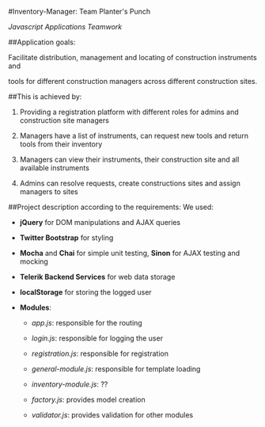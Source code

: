 #Inventory-Manager: Team Planter's Punch

*Javascript Applications Teamwork*


##Application goals:

Facilitate distribution, management and locating of construction instruments and
	
tools for different construction managers across different construction sites.

##This is achieved by:

1. Providing a registration platform with different roles for admins and construction site managers
	
2. Managers have a list of instruments, can request new tools and return tools from their inventory
	
2. Managers can view their instruments, their construction site and all available instruments
	
3. Admins can resolve requests, create constructions sites and assign managers to sites
	
	
##Project description according to the requirements:
We used:
	
* **jQuery** for DOM manipulations and AJAX queries
		
* **Twitter Bootstrap** for styling
		
* **Mocha** and **Chai** for simple unit testing, **Sinon** for AJAX testing and mocking
		
* **Telerik Backend Services** for web data storage
		
* **localStorage** for storing the logged user
		
* **Modules**:
		
	- _app.js_: responsible for the routing
			
	- _login.js_: responsible for logging the user
			
	- _registration.js_: responsible for registration
			
	- _general-module.js_: responsible for template loading
			
	- _inventory-module.js_: ??
			
	- _factory.js_: provides model creation
			
	- _validator.js_: provides validation for other modules

